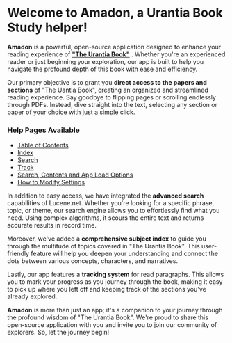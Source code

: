 # Welcome to Amadon, a Urantia Book Study helper!

**Amadon** is a powerful, open-source application designed to enhance your reading experience of [**"The Urantia Book"**](http://www.urantia.org) . Whether you're an experienced reader or just beginning your exploration, our app is built to help you navigate the profound depth of this book with ease and efficiency.

Our primary objective is to grant you **direct access to the papers and sections** of "The Uantia Book", creating an organized and streamlined reading experience. Say goodbye to flipping pages or scrolling endlessly through PDFs. Instead, dive straight into the text, selecting any section or paper of your choice with just a simple click.

<!-- TOC start (generated with https://github.com/derlin/bitdowntoc) -->

### Help Pages Available
  * [Table of Contents](#help/toc.md)
  * [Index](#help/index.md)
  * [Search](#help/search.md)
  * [Track](#help/)
  * [Search,  Contents and App Load Options](#help/)
  * [How to Modify Settings](#help/)
<!-- TOC end -->



In addition to easy access, we have integrated the **advanced search** capabilities of Lucene.net. Whether you're looking for a specific phrase, topic, or theme, our search engine allows you to effortlessly find what you need. Using complex algorithms, it scours the entire text and returns accurate results in record time.

Moreover, we've added a **comprehensive subject index** to guide you through the multitude of topics covered in "The Urantia Book". This user-friendly feature will help you deepen your understanding and connect the dots between various concepts, characters, and narratives.

Lastly, our app features a **tracking system** for read paragraphs. This allows you to mark your progress as you journey through the book, making it easy to pick up where you left off and keeping track of the sections you've already explored.

**Amadon** is more than just an app; it's a companion to your journey through the profound wisdom of "The Urantia Book". We're proud to share this open-source application with you and invite you to join our community of explorers. So, let the journey begin!
<!--stackedit_data:
eyJoaXN0b3J5IjpbNTEzMDcyMTA3XX0=
-->